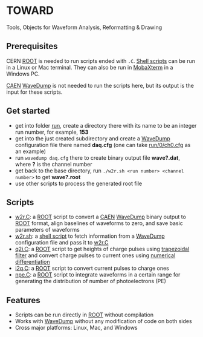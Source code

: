 # TOWARD
Tools, Objects for Waveform Analysis, Reformatting & Drawing

## Prerequisites

CERN [ROOT][] is needed to run scripts ended with `.C`. [Shell scripts][sh] can be run in a Linux or Mac terminal. They can also be run in [MobaXterm][] in a Windows PC.

[CAEN][] [WaveDump][] is not needed to run the scripts here, but its output is the input for these scripts.

## Get started

- get into folder [run](run), create a directory there with its name to be an integer run number, for example, **153**
- get into the just created subdirectory and create a [WaveDump][] configuration file there named **daq.cfg** (one can take [run/0/ch0.cfg](run/0/ch0.cfg) as an example)
- run `wavedump daq.cfg` there to create binary output file **wave?.dat**, where **?** is the channel number
- get back to the base directory, run `./w2r.sh <run number> <channel number>` to get **wave?.root**
- use other scripts to process the generated root file

## Scripts

- [w2r.C](w2r.C): a [ROOT][] script to convert a [CAEN][] [WaveDump][] binary output to [ROOT][] format, align baselines of waveforms to zero, and save basic parameters of waveforms
- [w2r.sh](w2r.sh): a [shell script][sh] to fetch information from a [WaveDump][] configuration file and pass it to [w2r.C](w2r.C)
- [q2i.C](q2i.C): a [ROOT][] script to get heights of charge pulses using [trapezoidal filter](https://nukephysik101.wordpress.com/2020/03/20/trapezoid-filter/) and convert charge pulses to current ones using [numerical differentiation](https://terpconnect.umd.edu/%7Etoh/spectrum/Differentiation.html)
- [i2q.C](i2q.C): a [ROOT][] script to convert current pulses to charge ones
- [npe.C](npe.C): a [ROOT][] script to integrate waveforms in a certain range for generating the distribution of number of photoelectrons (PE)

## Features

- Scripts can be run directly in [ROOT][] without compilation
- Works with [WaveDump][] without any modification of code on both sides
- Cross major platforms: Linux, Mac, and Windows

[ROOT]:https://root.cern.ch
[CAEN]:https://www.caen.it/
[WaveDump]:https://www.caen.it/products/caen-wavedump/
[sh]:https://www.shellscript.sh/
[MobaXterm]:https://mobaxterm.mobatek.net/
